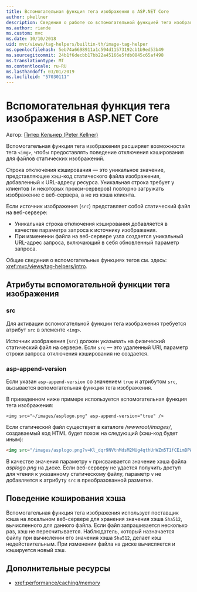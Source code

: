 ```yaml
---
title: Вспомогательная функция тега изображения в ASP.NET Core
author: pkellner
description: Сведения о работе со вспомогательной функцией тега изображения.
ms.author: riande
ms.custom: mvc
ms.date: 10/10/2018
uid: mvc/views/tag-helpers/builtin-th/image-tag-helper
ms.openlocfilehash: 5eb74a6698911a1c594d11573192cb1b9ed53b49
ms.sourcegitcommit: 24b1f6decbb17bb22a45166e5fdb0845c65af498
ms.translationtype: MT
ms.contentlocale: ru-RU
ms.lasthandoff: 03/01/2019
ms.locfileid: "57030111"
---
```

# <a name="image-tag-helper-in-aspnet-core"></a>Вспомогательная функция тега изображения в ASP.NET Core

Автор: [Питер Кельнер (Peter Kellner)](http://peterkellner.net)

Вспомогательная функция тега изображения расширяет возможности тега `<img>`, чтобы предоставлять поведение отключения кэширования для файлов статических изображений.

Строка отключения кэширования — это уникальное значение, представляющее хэш-код статического файла изображения, добавленный к URL-адресу ресурса. Уникальная строка требует у клиентов (и некоторых прокси-серверов) повторно загружать изображение с веб-сервера, а не из кэша клиента.

Если источник изображения (`src`) представляет собой статический файл на веб-сервере:

* Уникальная строка отключения кэширования добавляется в качестве параметра запроса к источнику изображения.
* При изменении файла на веб-сервере узла создается уникальный URL-адрес запроса, включающий в себя обновленный параметр запроса.

Общие сведения о вспомогательных функциях тегов см. здесь: <xref:mvc/views/tag-helpers/intro>.

## <a name="image-tag-helper-attributes"></a>Атрибуты вспомогательной функции тега изображения

### <a name="src"></a>src

Для активации вспомогательной функции тега изображения требуется атрибут `src` в элементе `<img>`.

Источник изображения (`src`) должен указывать на физический статический файл на сервере. Если `src` — это удаленный URI, параметр строки запроса отключения кэширования не создается.

### <a name="asp-append-version"></a>asp-append-version

Если указан `asp-append-version` со значением `true` и атрибутом `src`, вызывается вспомогательная функция тега изображения.

В приведенном ниже примере используется вспомогательная функция тега изображения:

```cshtml
<img src="~/images/asplogo.png" asp-append-version="true" />
```

Если статический файл существует в каталоге */wwwroot/images/*, создаваемый код HTML будет похож на следующий (хэш-код будет иным):

```html
<img src="/images/asplogo.png?v=Kl_dqr9NVtnMdsM2MUg4qthUnWZm5T1fCEimBPWDNgM" />
```

В качестве значения параметру `v` присваивается значение хэша файла *asplogo.png* на диске. Если веб-серверу не удается получить доступ для чтения к указанному статическому файлу, параметр `v` не добавляется к атрибуту `src` в преобразованной разметке.

## <a name="hash-caching-behavior"></a>Поведение кэширования хэша

Вспомогательная функция тега изображения использует поставщик кэша на локальном веб-сервере для хранения значения хэша `Sha512`, вычисленного для данного файла. Если файл запрашивается несколько раз, хэш не пересчитывается. Наблюдатель, который назначается файлу при вычислении его значения хэша `Sha512`, делает кэш недействительным. При изменении файла на диске вычисляется и кэшируется новый хэш.

## <a name="additional-resources"></a>Дополнительные ресурсы

* <xref:performance/caching/memory>
